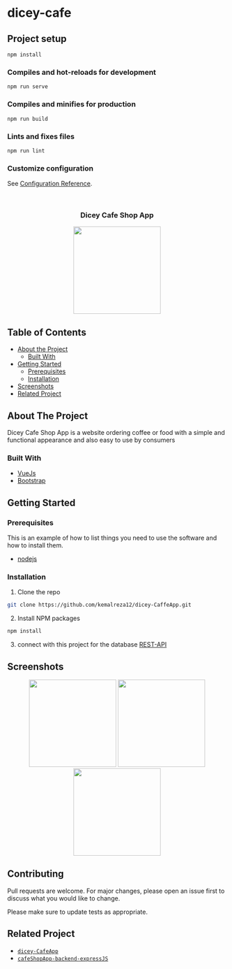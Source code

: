 # dicey-cafe

## Project setup
```
npm install
```

### Compiles and hot-reloads for development
```
npm run serve
```

### Compiles and minifies for production
```
npm run build
```

### Lints and fixes files
```
npm run lint
```

### Customize configuration
See [Configuration Reference](https://cli.vuejs.org/config/).

<br />
<p align="center">

  <h3 align="center">Dicey Cafe Shop App</h3>
  <p align="center">
    <image align="center" width="200" src='https://vuejs.org/images/logo.png' />
  </p>
</p>


## Table of Contents

* [About the Project](#about-the-project)
  * [Built With](#built-with)
* [Getting Started](#getting-started)
  * [Prerequisites](#prerequisites)
  * [Installation](#installation)
* [Screenshots](#screenshots)
* [Related Project](#related-project-backend)


## About The Project

Dicey Cafe Shop App is a website ordering coffee or food with a simple and functional appearance and also easy to use by consumers

### Built With

* [VueJs](https://vuejs.org/)
* [Bootstrap](https://getbootstrap.com/)


## Getting Started

### Prerequisites

This is an example of how to list things you need to use the software and how to install them.

* [nodejs](https://nodejs.org/en/download/)

### Installation

1. Clone the repo
```sh
git clone https://github.com/kemalreza12/dicey-CaffeApp.git
```
2. Install NPM packages
```sh
npm install
```
3. connect with this project for the database
[REST-API](https://github.com/kemalreza12/cafeShopApp-backend-expressJS.git)


## Screenshots

<p align='center'>
  <span>
      <image width="200" src='./screenshots/login.png' />
      <image width="200" src='./screenshots/home.png' />
      <image width="200" src='./screenshots/history.png' />
    </span>
</p>

## Contributing

Pull requests are welcome. For major changes, please open an issue first to discuss what you would like to change.

Please make sure to update tests as appropriate.


## Related Project
* [`dicey-CafeApp`](https://github.com/kemalreza12/dicey-CaffeApp.git)
* [`cafeShopApp-backend-expressJS`](https://github.com/kemalreza12/cafeShopApp-backend-expressJS.git)